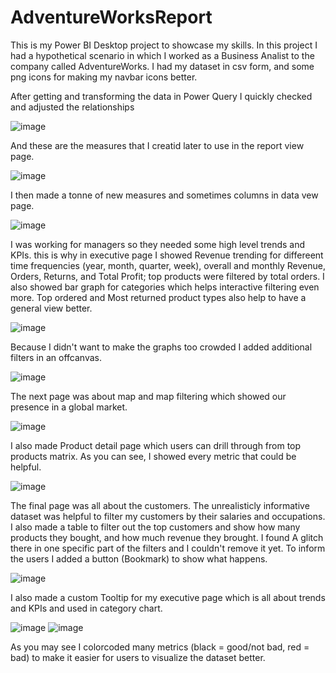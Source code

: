 # AdventureWorksReport
This is my Power BI Desktop project to showcase my skills.
In this project I had a hypothetical scenario in which I worked as a Business Analist to the company called AdventureWorks. I had my dataset in csv form, and some png icons for making my navbar icons better.

After getting and transforming the data in Power Query I quickly checked and adjusted the relationships

![image](https://github.com/HumoyunShaymamatov/AdventureWorksReport/assets/88376625/3491713b-2b28-4295-b59d-11f3c9f1171a)



And these are the measures that I creatid later to use in the report view page.

![image](https://github.com/HumoyunShaymamatov/AdventureWorksReport/assets/88376625/83798621-681b-415f-8885-5c73e840a296)



I then made a tonne of new measures and sometimes columns in data vew page.

![image](https://github.com/HumoyunShaymamatov/AdventureWorksReport/assets/88376625/5dee4375-6979-4d75-a71b-be138d3d5317)


I was working for managers so they needed some high level trends and KPIs. this is why in executive page I showed Revenue trending for differeent time frequencies (year, month, quarter, week), overall and monthly Revenue, Orders, Returns, and Total Profit; top products were filtered by total orders. I also showed bar graph for categories which helps interactive filtering even more. Top ordered  and Most returned product types also help to have a general view better.

![image](https://github.com/HumoyunShaymamatov/AdventureWorksReport/assets/88376625/bef8305e-14bb-44eb-8b1d-e11a5461a59c)



Because I didn't want to make the graphs too crowded I added additional filters in an offcanvas.

![image](https://github.com/HumoyunShaymamatov/AdventureWorksReport/assets/88376625/81bcc34f-6419-4706-9ec8-582b6b484ff9)



The next page was about map and map filtering which showed our presence in a global market.

![image](https://github.com/HumoyunShaymamatov/AdventureWorksReport/assets/88376625/7abae18f-63f3-4ca1-85ef-3ffb368c18af)



I also made Product detail page which users can drill through from top products matrix. As you can see, I showed every metric that could be helpful.

![image](https://github.com/HumoyunShaymamatov/AdventureWorksReport/assets/88376625/5738e939-e405-4f51-a6d9-1935a57f19aa)



The final page was all about the customers. The unrealisticly informative dataset was helpful to filter my customers by their salaries and occupations. I also made a table to filter out the top customers and show how many products they bought, and how much revenue they brought. I found A glitch there in one specific part of the filters and I couldn't remove it yet. To inform the users I added a button (Bookmark) to show what happens.

![image](https://github.com/HumoyunShaymamatov/AdventureWorksReport/assets/88376625/c22ca7c6-3284-40ef-a51e-2d50920ad77f)



I also made a custom Tooltip for my executive page which is all about trends and KPIs and used in category chart.

![image](https://github.com/HumoyunShaymamatov/AdventureWorksReport/assets/88376625/82aaad10-dff6-400b-9778-e97247126d6a)
![image](https://github.com/HumoyunShaymamatov/AdventureWorksReport/assets/88376625/ce1f6822-9681-48c7-b71e-0ca95b57ae31)



As you may see I colorcoded many metrics (black = good/not bad, red = bad) to make it easier for users to visualize the dataset better.
